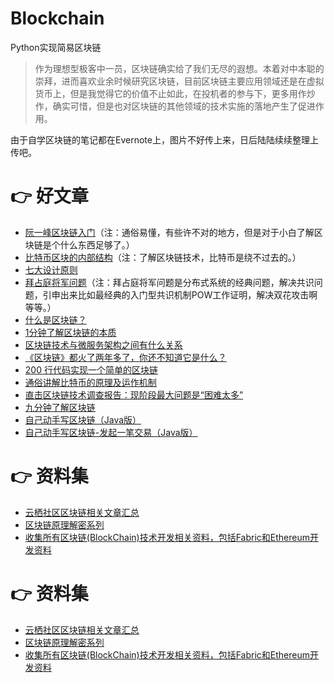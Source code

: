 # Blockchain
Python实现简易区块链

> 作为理想型极客中一员，区块链确实给了我们无尽的遐想。本着对中本聪的崇拜，进而喜欢业余时候研究区块链，目前区块链主要应用领域还是在虚拟货币上，但是我觉得它的价值不止如此，在投机者的参与下，更多用作炒作，确实可惜，但是也对区块链的其他领域的技术实施的落地产生了促进作用。

由于自学区块链的笔记都在Evernote上，图片不好传上来，日后陆陆续续整理上传吧。

# :point_right: 好文章
- [阮一峰区块链入门](http://www.ruanyifeng.com/blog/2017/12/blockchain-tutorial.html)（注：通俗易懂，有些许不对的地方，但是对于小白了解区块链是个什么东西足够了。）
- [比特币区块的内部结构](http://www.chanpin100.com/article/106847)（注：了解区块链技术，比特币是绕不过去的。）
- [七大设计原则](http://www.chanpin100.com/article/106797)
- [拜占庭将军问题](http://www.chanpin100.com/article/106798)（注：拜占庭将军问题是分布式系统的经典问题，解决共识问题，引申出来比如最经典的入门型共识机制POW工作证明，解决双花攻击啊等等。）
- [什么是区块链？](https://mp.weixin.qq.com/s/9kgxbjntTJiWDsmc856V-A)
- [1分钟了解区块链的本质](https://mp.weixin.qq.com/s/GMfV4P8BDRXmdPExgHPTPw)
- [区块链技术与微服务架构之间有什么关系](http://mp.weixin.qq.com/s/9aFoptoI88n7hgZtxOe4Aw)
- [《区块链》都火了两年多了，你还不知道它是什么？](https://mp.weixin.qq.com/s/BRrrhe1xFpDTp2DG6Khpkg)
- [200 行代码实现一个简单的区块链](http://mp.weixin.qq.com/s/cqi6mNVh2ZFZdNFIAQynjw)
- [通俗讲解比特币的原理及运作机制](https://mp.weixin.qq.com/s/-2jXpGcZEF37ex0jiIe3DA)
- [直击区块链技术调查报告：现阶段最大问题是“困难太多”](https://mp.weixin.qq.com/s/nu1ATMEYhf9ZAC3GP1N8Tg)
- [九分钟了解区块链](https://mp.weixin.qq.com/s/iHEFRZTcLDXQ5trzKbPt3g)
- [自己动手写区块链（Java版）](https://mp.weixin.qq.com/s/2GEK-tDSZ_ODsHHZE6EsBg)
- [自己动手写区块链-发起一笔交易（Java版）](https://mp.weixin.qq.com/s/7fEyDDtKXBqh5m9_rBx7TA)

# :point_right: 资料集

- [云栖社区区块链相关文章汇总](https://m.aliyun.com/yunqi/articles/361909?utm_content=m_40142)
- [区块链原理解密系列](https://mp.weixin.qq.com/mp/homepage?__biz=MzU0NzcwMDk2Nw==&hid=1&sn=46ff2dfd7d1ce17b613e559194d560bd&scene=18#wechat_redirect)
- [收集所有区块链(BlockChain)技术开发相关资料，包括Fabric和Ethereum开发资料](https://github.com/chaozh/awesome-blockchain)
  
# :point_right: 资料集

- [云栖社区区块链相关文章汇总](https://m.aliyun.com/yunqi/articles/361909?utm_content=m_40142)
- [区块链原理解密系列](https://mp.weixin.qq.com/mp/homepage?__biz=MzU0NzcwMDk2Nw==&hid=1&sn=46ff2dfd7d1ce17b613e559194d560bd&scene=18#wechat_redirect)
- [收集所有区块链(BlockChain)技术开发相关资料，包括Fabric和Ethereum开发资料](https://github.com/chaozh/awesome-blockchain)
